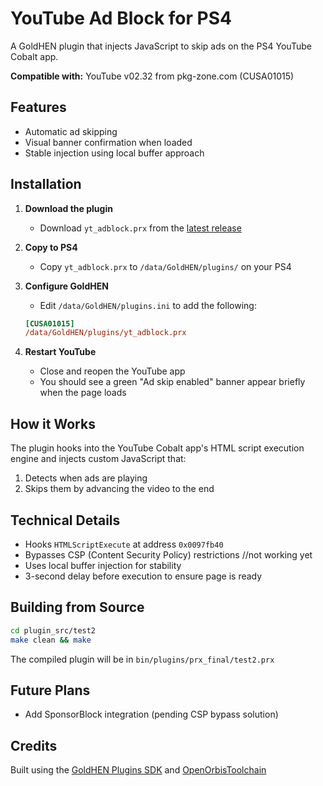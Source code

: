 # YouTube Ad Block for PS4

A GoldHEN plugin that injects JavaScript to skip ads on the PS4 YouTube Cobalt app.

**Compatible with:** YouTube v02.32 from pkg-zone.com (CUSA01015)

## Features
- Automatic ad skipping
- Visual banner confirmation when loaded
- Stable injection using local buffer approach

## Installation

1. **Download the plugin**
   - Download `yt_adblock.prx` from the [latest release](https://github.com/earthonion/cobalt-ps4-js-inject/releases)

2. **Copy to PS4**
   - Copy `yt_adblock.prx` to `/data/GoldHEN/plugins/` on your PS4

3. **Configure GoldHEN**
   - Edit `/data/GoldHEN/plugins.ini` to add the following:
   ```ini
   [CUSA01015]
   /data/GoldHEN/plugins/yt_adblock.prx
   ```

4. **Restart YouTube**
   - Close and reopen the YouTube app
   - You should see a green "Ad skip enabled" banner appear briefly when the page loads


## How it Works

The plugin hooks into the YouTube Cobalt app's HTML script execution engine and injects custom JavaScript that:
1. Detects when ads are playing
2. Skips them by advancing the video to the end

## Technical Details

- Hooks `HTMLScriptExecute` at address `0x0097fb40`
- Bypasses CSP (Content Security Policy) restrictions //not working yet
- Uses local buffer injection for stability
- 3-second delay before execution to ensure page is ready

## Building from Source

```bash
cd plugin_src/test2
make clean && make
```

The compiled plugin will be in `bin/plugins/prx_final/test2.prx`

## Future Plans

- Add SponsorBlock integration (pending CSP bypass solution)

## Credits

Built using the [GoldHEN Plugins SDK](https://github.com/GoldHEN/GoldHEN_Plugins_SDK) and [OpenOrbisToolchain](https://github.com/OpenOrbis/OpenOrbis-PS4-Toolchain)
